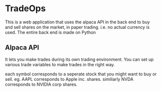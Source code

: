 # TradeOps

This is a web application that uses the alpaca API in the back end to buy and sell shares on the market, in paper trading. i.e. no actual currency is used. The entire back end is made on Python

## Alpaca API

It lets you make trades during its own trading environment. You can set up various trade variables to make trades in the right way. 

each symbol corresponds to a seperate stock that you might want to buy or sell. eg. AAPL corresponds to Apple inc. shares. similiarly NVDA corresponds to NVIDIA corp shares. 